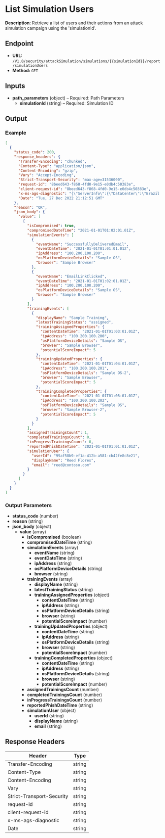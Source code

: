# List Simulation Users

**Description**: Retrieve a list of users and their actions from an attack simulation campaign using the 'simulationId'.

## Endpoint

- **URL:** `/V1.0/security/attackSimulation/simulations/{{simulationId}}/report/simulationUsers`
- **Method:** `GET`
## Inputs

- **path_parameters** (object) – Required: Path Parameters
  - **simulationId** (string) – Required: Simulation ID
## Output

### Example

```json
[
  {
    "status_code": 200,
    "response_headers": {
      "Transfer-Encoding": "chunked",
      "Content-Type": "application/json",
      "Content-Encoding": "gzip",
      "Vary": "Accept-Encoding",
      "Strict-Transport-Security": "max-age=31536000",
      "request-id": "8beed643-f868-4fd0-9e15-e0db4c50383e",
      "client-request-id": "8beed643-f868-4fd0-9e15-e0db4c50383e",
      "x-ms-ags-diagnostic": "{\"ServerInfo\":{\"DataCenter\":\"Brazil South\",\"Slice\":\"E\",\"Ring\":\"3\",\"ScaleUnit\":\"001\",\"RoleInstance\":\"CP1PEPF00003034\"}}",
      "Date": "Tue, 27 Dec 2022 21:12:51 GMT"
    },
    "reason": "OK",
    "json_body": {
      "value": [
        {
          "isCompromised": true,
          "compromisedDateTime": "2021-01-01T01:02:01.01Z",
          "simulationEvents": [
            {
              "eventName": "SuccessfullyDeliveredEmail",
              "eventDateTime": "2021-01-01T01:01:01.01Z",
              "ipAddress": "100.200.100.200",
              "osPlatformDeviceDetails": "Sample OS",
              "browser": "Sample Browser"
            },
            {
              "eventName": "EmailLinkClicked",
              "eventDateTime": "2021-01-01T01:02:01.01Z",
              "ipAddress": "100.200.100.200",
              "osPlatformDeviceDetails": "Sample OS",
              "browser": "Sample Browser"
            }
          ],
          "trainingEvents": [
            {
              "displayName": "Sample Training",
              "latestTrainingStatus": "assigned",
              "trainingAssignedProperties": {
                "contentDateTime": "2021-01-01T01:03:01.01Z",
                "ipAddress": "100.200.100.200",
                "osPlatformDeviceDetails": "Sample OS",
                "browser": "Sample Browser",
                "potentialScoreImpact": 5
              },
              "trainingUpdatedProperties": {
                "contentDateTime": "2021-01-01T01:04:01.01Z",
                "ipAddress": "100.200.100.201",
                "osPlatformDeviceDetails": "Sample OS-2",
                "browser": "Sample Browser",
                "potentialScoreImpact": 5
              },
              "trainingCompletedProperties": {
                "contentDateTime": "2021-01-01T01:05:01.01Z",
                "ipAddress": "100.200.100.202",
                "osPlatformDeviceDetails": "Sample OS",
                "browser": "Sample Browser-2",
                "potentialScoreImpact": 5
              }
            }
          ],
          "assignedTrainingsCount": 1,
          "completedTrainingsCount": 0,
          "inProgressTrainingsCount": 0,
          "reportedPhishDateTime": "2021-01-01T01:01:01.01Z",
          "simulationUser": {
            "userId": "99af58b9-ef1a-412b-a581-cb42fe8c8e21",
            "displayName": "Reed Flores",
            "email": "reed@contoso.com"
          }
        }
      ]
    }
  }
]
```
### Output Parameters

- **status_code** (number)
- **reason** (string)
- **json_body** (object)
  - **value** (array)
    - **isCompromised** (boolean)
    - **compromisedDateTime** (string)
    - **simulationEvents** (array)
      - **eventName** (string)
      - **eventDateTime** (string)
      - **ipAddress** (string)
      - **osPlatformDeviceDetails** (string)
      - **browser** (string)
    - **trainingEvents** (array)
      - **displayName** (string)
      - **latestTrainingStatus** (string)
      - **trainingAssignedProperties** (object)
        - **contentDateTime** (string)
        - **ipAddress** (string)
        - **osPlatformDeviceDetails** (string)
        - **browser** (string)
        - **potentialScoreImpact** (number)
      - **trainingUpdatedProperties** (object)
        - **contentDateTime** (string)
        - **ipAddress** (string)
        - **osPlatformDeviceDetails** (string)
        - **browser** (string)
        - **potentialScoreImpact** (number)
      - **trainingCompletedProperties** (object)
        - **contentDateTime** (string)
        - **ipAddress** (string)
        - **osPlatformDeviceDetails** (string)
        - **browser** (string)
        - **potentialScoreImpact** (number)
    - **assignedTrainingsCount** (number)
    - **completedTrainingsCount** (number)
    - **inProgressTrainingsCount** (number)
    - **reportedPhishDateTime** (string)
    - **simulationUser** (object)
      - **userId** (string)
      - **displayName** (string)
      - **email** (string)
## Response Headers

| Header | Type |
|--------|------|
| Transfer-Encoding | string |
| Content-Type | string |
| Content-Encoding | string |
| Vary | string |
| Strict-Transport-Security | string |
| request-id | string |
| client-request-id | string |
| x-ms-ags-diagnostic | string |
| Date | string |